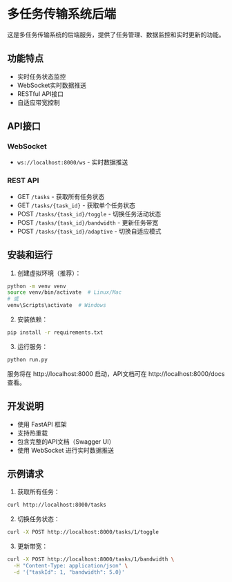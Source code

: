 # 多任务传输系统后端

这是多任务传输系统的后端服务，提供了任务管理、数据监控和实时更新的功能。

## 功能特点

- 实时任务状态监控
- WebSocket实时数据推送
- RESTful API接口
- 自适应带宽控制

## API接口

### WebSocket

- `ws://localhost:8000/ws` - 实时数据推送

### REST API

- GET `/tasks` - 获取所有任务状态
- GET `/tasks/{task_id}` - 获取单个任务状态
- POST `/tasks/{task_id}/toggle` - 切换任务活动状态
- POST `/tasks/{task_id}/bandwidth` - 更新任务带宽
- POST `/tasks/{task_id}/adaptive` - 切换自适应模式

## 安装和运行

1. 创建虚拟环境（推荐）：
```bash
python -m venv venv
source venv/bin/activate  # Linux/Mac
# 或
venv\Scripts\activate  # Windows
```

2. 安装依赖：
```bash
pip install -r requirements.txt
```

3. 运行服务：
```bash
python run.py
```

服务将在 http://localhost:8000 启动，API文档可在 http://localhost:8000/docs 查看。

## 开发说明

- 使用 FastAPI 框架
- 支持热重载
- 包含完整的API文档（Swagger UI）
- 使用 WebSocket 进行实时数据推送

## 示例请求

1. 获取所有任务：
```bash
curl http://localhost:8000/tasks
```

2. 切换任务状态：
```bash
curl -X POST http://localhost:8000/tasks/1/toggle
```

3. 更新带宽：
```bash
curl -X POST http://localhost:8000/tasks/1/bandwidth \
  -H "Content-Type: application/json" \
  -d '{"taskId": 1, "bandwidth": 5.0}'
``` 